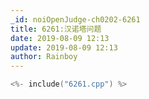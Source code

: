 ```yaml
---
_id: noiOpenJudge-ch0202-6261
title: 6261:汉诺塔问题
date: 2019-08-09 12:13
update: 2019-08-09 12:13
author: Rainboy
---
```


```c
<%- include("6261.cpp") %>
```

